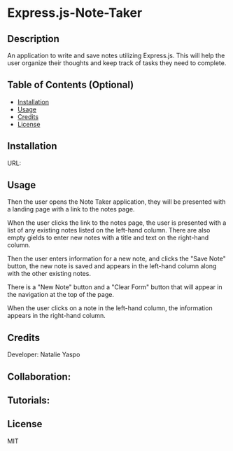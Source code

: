 # Express.js-Note-Taker

## Description

An application to write and save notes utilizing Express.js.
This will help the user organize their thoughts and keep track of tasks they need to complete.

## Table of Contents (Optional)

- [Installation](#installation)
- [Usage](#usage)
- [Credits](#credits)
- [License](#license)

## Installation

URL: 

## Usage

Then the user opens the Note Taker application, they will be presented with a landing page with a link to the notes page.

When the user clicks the link to the notes page, the user is presented with a list of any existing notes listed on the left-hand column.  There are also empty gields to enter new notes with a title and text on the right-hand column.

Then the user enters information for a new note, and clicks the "Save Note" button, the new note is saved and appears in the left-hand column along with the other existing notes.

There is a "New Note" button and a "Clear Form" button that will appear in the navigation at the top of the page.

When the user clicks on a note in the left-hand column, the information appears in the right-hand column.

## Credits

Developer: Natalie Yaspo

Collaboration:
- 

Tutorials:
- 

## License

MIT